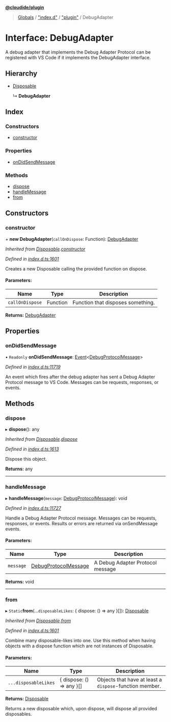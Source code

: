 **[@cloudide/plugin](../README.md)**

> [Globals](../README.md) / ["index.d"](../modules/_index_d_.md) / ["plugin"](../modules/_index_d_._plugin_.md) / DebugAdapter

# Interface: DebugAdapter

A debug adapter that implements the Debug Adapter Protocol can be registered with VS Code if it implements the DebugAdapter interface.

## Hierarchy

* [Disposable](../classes/_index_d_._plugin_.disposable.md)

  ↳ **DebugAdapter**

## Index

### Constructors

* [constructor](_index_d_._plugin_.debugadapter.md#constructor)

### Properties

* [onDidSendMessage](_index_d_._plugin_.debugadapter.md#ondidsendmessage)

### Methods

* [dispose](_index_d_._plugin_.debugadapter.md#dispose)
* [handleMessage](_index_d_._plugin_.debugadapter.md#handlemessage)
* [from](_index_d_._plugin_.debugadapter.md#from)

## Constructors

### constructor

\+ **new DebugAdapter**(`callOnDispose`: Function): [DebugAdapter](_index_d_._plugin_.debugadapter.md)

*Inherited from [Disposable](../classes/_index_d_._plugin_.disposable.md).[constructor](../classes/_index_d_._plugin_.disposable.md#constructor)*

*Defined in [index.d.ts:1601](https://github.com/shuyaqian/cloudide-plugin-api/blob/57a3a2a/index.d.ts#L1601)*

Creates a new Disposable calling the provided function
on dispose.

#### Parameters:

Name | Type | Description |
------ | ------ | ------ |
`callOnDispose` | Function | Function that disposes something.  |

**Returns:** [DebugAdapter](_index_d_._plugin_.debugadapter.md)

## Properties

### onDidSendMessage

• `Readonly` **onDidSendMessage**: [Event](_index_d_._plugin_.event.md)\<[DebugProtocolMessage](_index_d_._plugin_.debugprotocolmessage.md)>

*Defined in [index.d.ts:11719](https://github.com/shuyaqian/cloudide-plugin-api/blob/57a3a2a/index.d.ts#L11719)*

An event which fires after the debug adapter has sent a Debug Adapter Protocol message to VS Code.
Messages can be requests, responses, or events.

## Methods

### dispose

▸ **dispose**(): any

*Inherited from [Disposable](../classes/_index_d_._plugin_.disposable.md).[dispose](../classes/_index_d_._plugin_.disposable.md#dispose)*

*Defined in [index.d.ts:1613](https://github.com/shuyaqian/cloudide-plugin-api/blob/57a3a2a/index.d.ts#L1613)*

Dispose this object.

**Returns:** any

___

### handleMessage

▸ **handleMessage**(`message`: [DebugProtocolMessage](_index_d_._plugin_.debugprotocolmessage.md)): void

*Defined in [index.d.ts:11727](https://github.com/shuyaqian/cloudide-plugin-api/blob/57a3a2a/index.d.ts#L11727)*

Handle a Debug Adapter Protocol message.
Messages can be requests, responses, or events.
Results or errors are returned via onSendMessage events.

#### Parameters:

Name | Type | Description |
------ | ------ | ------ |
`message` | [DebugProtocolMessage](_index_d_._plugin_.debugprotocolmessage.md) | A Debug Adapter Protocol message  |

**Returns:** void

___

### from

▸ `Static`**from**(...`disposableLikes`: { dispose: () => any  }[]): [Disposable](../classes/_index_d_._plugin_.disposable.md)

*Inherited from [Disposable](../classes/_index_d_._plugin_.disposable.md).[from](../classes/_index_d_._plugin_.disposable.md#from)*

*Defined in [index.d.ts:1601](https://github.com/shuyaqian/cloudide-plugin-api/blob/57a3a2a/index.d.ts#L1601)*

Combine many disposable-likes into one. Use this method
when having objects with a dispose function which are not
instances of Disposable.

#### Parameters:

Name | Type | Description |
------ | ------ | ------ |
`...disposableLikes` | { dispose: () => any  }[] | Objects that have at least a `dispose`-function member. |

**Returns:** [Disposable](../classes/_index_d_._plugin_.disposable.md)

Returns a new disposable which, upon dispose, will
dispose all provided disposables.
